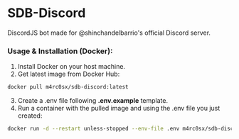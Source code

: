 # SDB-Discord

DiscordJS bot made for @shinchandelbarrio's official Discord server.

### Usage & Installation (Docker):

1. Install Docker on your host machine.
2. Get latest image from Docker Hub:

```sh
docker pull m4rc0sx/sdb-discord:latest
```

3. Create a .env file following **.env.example** template.
4. Run a container with the pulled image and using the .env file you just created:

```sh
docker run -d --restart unless-stopped --env-file .env m4rc0sx/sdb-discord:latest
```
